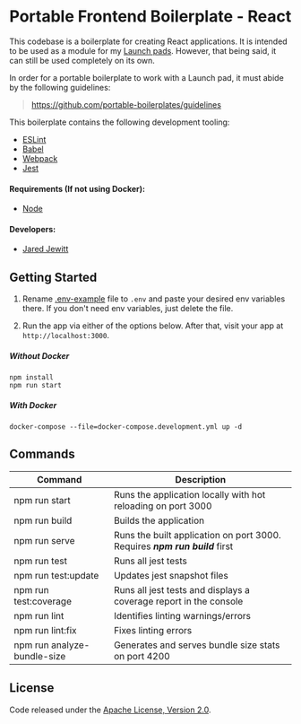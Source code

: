 # Portable Frontend Boilerplate - React

This codebase is a boilerplate for creating React applications. It is intended to be used as a module for 
my [Launch pads](https://github.com/launch-pads). However, that being said, it can still be used completely on its own.

In order for a portable boilerplate to work with a Launch pad, it must abide by the following guidelines:
> <https://github.com/portable-boilerplates/guidelines>

This boilerplate contains the following development tooling:

- [ESLint](https://eslint.org/)
- [Babel](https://babeljs.io/)
- [Webpack](https://nodemon.io/)
- [Jest](https://jestjs.io/)

#### Requirements (If not using Docker):

- [Node](https://nodejs.org/en/)

#### Developers:

- [Jared Jewitt](https://jared-jewitt.github.io/)

## Getting Started

1. Rename [.env-example](.env-example) file to `.env` and paste your desired env variables there. If you don't need env 
variables, just delete the file.

2. Run the app via either of the options below. After that, visit your app at `http://localhost:3000`.

##### Without Docker
```
npm install
npm run start
```
 
##### With Docker
```
docker-compose --file=docker-compose.development.yml up -d
```

## Commands

| Command                     | Description                                                                  |
|-----------------------------|------------------------------------------------------------------------------|
| npm run start               | Runs the application locally with hot reloading on port 3000                 |
| npm run build               | Builds the application                                                       |
| npm run serve               | Runs the built application on port 3000. Requires ***npm run build*** first  |
| npm run test                | Runs all jest tests                                                          |
| npm run test:update         | Updates jest snapshot files                                                  |
| npm run test:coverage       | Runs all jest tests and displays a coverage report in the console            |
| npm run lint                | Identifies linting warnings/errors                                           |
| npm run lint:fix            | Fixes linting errors                                                         |
| npm run analyze-bundle-size | Generates and serves bundle size stats on port 4200                          |

## License

Code released under the [Apache License, Version 2.0](LICENSE).
